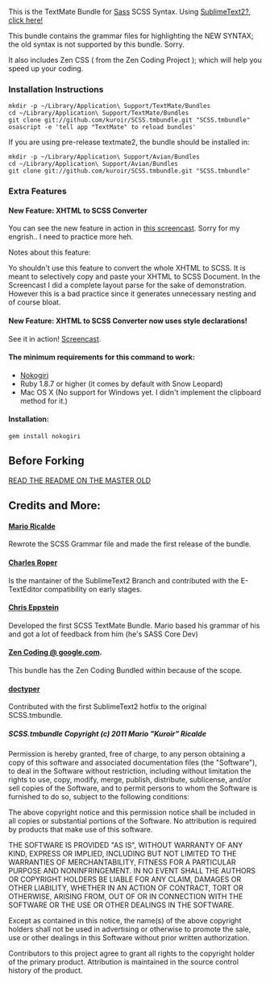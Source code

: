 This is the TextMate Bundle for [Sass](http://sass-lang.com/) SCSS Syntax. Using [SublimeText2?, click here!](https://github.com/kuroir/SCSS.tmbundle/tree/SublimeText2)

This bundle contains the grammar files for highlighting the NEW SYNTAX; the old syntax is not supported by this bundle. Sorry.

It also includes Zen CSS ( from the Zen Coding Project ); which will help you speed up your coding.


### Installation Instructions

    mkdir -p ~/Library/Application\ Support/TextMate/Bundles
    cd ~/Library/Application\ Support/TextMate/Bundles
    git clone git://github.com/kuroir/SCSS.tmbundle.git "SCSS.tmbundle"
    osascript -e 'tell app "TextMate" to reload bundles'

If you are using pre-release textmate2, the bundle should be installed in:

    mkdir -p ~/Library/Application\ Support/Avian/Bundles
    cd ~/Library/Application\ Support/Avian/Bundles
    git clone git://github.com/kuroir/SCSS.tmbundle.git "SCSS.tmbundle"

### Extra Features
#### New Feature: XHTML to SCSS Converter
You can see the new feature in action in [this screencast](http://screenr.com/TZ0). Sorry for my engrish.. I need to practice more heh.

Notes about this feature:

Yo shouldn't use this feature to convert the whole XHTML to SCSS. It is meant to selectively copy and paste your XHTML to SCSS Document. In the Screencast I did a complete layout parse for the sake of demonstration. However this is a bad practice since it generates unnecessary nesting and of course bloat.

#### New Feature: XHTML to SCSS Converter now uses style declarations!

See it in action! [Screencast](http://screenr.com/fP4).

#### The minimum requirements for this command to work:

- [Nokogiri](http://nokogiri.org/)
- Ruby 1.8.7 or higher (it comes by default with Snow Leopard)
- Mac OS X (No support for Windows yet. I didn't implement the clipboard method for it.)

#### Installation:

    gem install nokogiri

## Before Forking

[READ THE README ON THE MASTER OLD](https://github.com/kuroir/SCSS.tmbundle/tree/master-old)

## Credits and More:

#### [Mario Ricalde](http://github.com/kuroir)
Rewrote the SCSS Grammar file and made the first release of the bundle.
#### [Charles Roper](http://github.com/charlesr)
Is the mantainer of the SublimeText2 Branch and contributed with the E-TextEditor compatibility on early stages.
#### [Chris Eppstein](http://github.com/chriseppstein)
Developed the first SCSS TextMate Bundle. Mario based his grammar of his and got a lot of feedback from him (he's SASS Core Dev)
#### [Zen Coding @ google.com](http://code.google.com/p/zen-coding/).
This bundle has the Zen Coding Bundled within because of the scope.
#### [doctyper](http://github.com/doctyper) 
Contributed with the first SublimeText2 hotfix to the original SCSS.tmbundle.

##### SCSS.tmbundle Copyright (c) 2011 Mario "Kuroir" Ricalde

Permission is hereby granted, free of charge, to any person obtaining a copy of this software and associated documentation files (the "Software"), to deal in the Software without restriction, including without limitation the rights to use, copy, modify, merge, publish, distribute, sublicense, and/or sell copies of the Software, and to permit persons to whom the Software is furnished to do so, subject to the following conditions:

The above copyright notice and this permission notice shall be included in all copies or substantial portions of the Software. No attribution is required by products that make use of this software.

THE SOFTWARE IS PROVIDED "AS IS", WITHOUT WARRANTY OF ANY KIND, EXPRESS OR IMPLIED, INCLUDING BUT NOT LIMITED TO THE WARRANTIES OF MERCHANTABILITY, FITNESS FOR A PARTICULAR PURPOSE AND NONINFRINGEMENT. IN NO EVENT SHALL THE AUTHORS OR COPYRIGHT HOLDERS BE LIABLE FOR ANY CLAIM, DAMAGES OR OTHER LIABILITY, WHETHER IN AN ACTION OF CONTRACT, TORT OR OTHERWISE, ARISING FROM, OUT OF OR IN CONNECTION WITH THE SOFTWARE OR THE USE OR OTHER DEALINGS IN THE SOFTWARE.

Except as contained in this notice, the name(s) of the above copyright holders shall not be used in advertising or otherwise to promote the sale, use or other dealings in this Software without prior written authorization.

Contributors to this project agree to grant all rights to the copyright holder of the primary product. Attribution is maintained in the source control history of the product.

